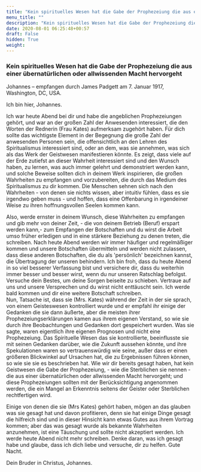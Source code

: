 ```yaml
---
title: "Kein spirituelles Wesen hat die Gabe der Prophezeiung die aus einer übernatürlichen oder allwissenden Macht hervorgeht"
menu_title: ""
description: "Kein spirituelles Wesen hat die Gabe der Prophezeiung die aus einer übernatürlichen oder allwissenden Macht hervorgeht"
date: 2020-08-01 06:25:48+00:57
draft: False
hidden: True
weight:
---
```

### Kein spirituelles Wesen hat die Gabe der Prophezeiung die aus einer übernatürlichen oder allwissenden Macht hervorgeht

Johannes – empfangen durch James Padgett am 7. Januar 1917, Washington, DC, USA.

Ich bin hier, Johannes.

Ich war heute Abend bei dir und habe die angeblichen Prophezeiungen gehört, und war an der großen Zahl der Anwesenden interessiert, die den Worten der Rednerin (Frau Kates) aufmerksam zugehört haben. Für dich sollte das wichtigste Element in der Begegnung die große Zahl der anwesenden Personen sein, die offensichtlich an den Lehren des Spiritualismus interessiert sind, oder an dem, was sie annehmen, was sich als das Werk der Geistwesen manifestieren könnte. Es zeigt, dass viele auf der Erde zutiefst an dieser Wahrheit interessiert sind und den Wunsch haben, zu lernen, was auch immer gelehrt und demonstriert werden kann, und solche Beweise sollten dich in deinem Werk inspirieren, die großen Wahrheiten zu empfangen und vorzubereiten, die durch das Medium des Spiritualismus zu dir kommen. Die Menschen sehnen sich nach den Wahrheiten  - von denen sie nichts wissen, aber intuitiv fühlen, dass es sie irgendwo geben muss -  und hoffen, dass eine Offenbarung in irgendeiner Weise zu ihren hoffnungsvollen Seelen kommen kann.

Also, werde ernster in deinem Wunsch, diese Wahrheiten zu empfangen und gib mehr von deiner Zeit, - die von deinem Betrieb (Beruf) erspart werden kann,- zum Empfangen der Botschaften und du wirst die Arbeit umso früher erledigen und in eine stärkere Beziehung zu denen treten, die schreiben. Nach heute Abend werden wir immer häufiger und regelmäßiger kommen und unsere Botschaften übermitteln und werden nicht zulassen, dass diese anderen Botschaften, die du als 'persönlich' bezeichnen kannst, die Übertragung der unseren behindern. Ich bin froh, dass du heute Abend in so viel besserer Verfassung bist und versichere dir, dass du weiterhin immer besser und besser wirst, wenn du nur unseren Ratschlag befolgst. Versuche dein Bestes, um deine Sorgen beiseite zu schieben. Vertraue auf uns und unsere Versprechen und du wirst nicht enttäuscht sein. Ich werde bald kommen und dir eine weitere Botschaft schreiben.  
Nun, Tatsache ist, dass sie (Mrs. Kates) während der Zeit in der sie sprach, von einem Geisteswesen kontrolliert wurde und er empfahl ihr einige der Gedanken die sie dann äußerte, aber die meisten ihrer Prophezeiungserklärungen kamen aus ihrem eigenen Verstand, so wie sie durch ihre Beobachtungen und Gedanken dort gespeichert wurden. Was sie sagte, waren eigentlich ihre eigenen Prognosen und nicht eine Prophezeiung. Das Spirituelle Wesen das sie kontrollierte, beeinflusste sie mit seinen Gedanken darüber, wie die Zukunft aussehen könnte, und ihre Spekulationen waren so vertrauenswürdig wie seine, außer dass er einen größeren Blickwinkel auf Ursachen hat, die zu Ergebnissen führen können, so wie sie sie es beschrieben hat. Wie wir dir bereits gesagt haben, hat kein Geistwesen die Gabe der Prophezeiung, - wie die Sterblichen sie nennen -  die aus einer übernatürlichen oder allwissenden Macht hervorgeht; und diese Prophezeiungen sollten mit der Berücksichtigung angenommen werden, die ein Mangel an Erkenntnis seitens der Geister oder Sterblichen rechtfertigen wird.

Einige von denen die sie (Mrs Kates) gehört haben, mögen an das glauben was sie gesagt hat und davon profitieren, denn sie hat einige Dinge gesagt die hilfreich sind und in dieser Hinsicht kann etwas Gutes aus ihrem Vortrag kommen; aber das was gesagt wurde als bekannte Wahrheiten anzunehmen, ist eine Täuschung und sollte nicht akzeptiert werden. Ich werde heute Abend nicht mehr schreiben. Denke daran, was ich gesagt habe und glaube, dass ich dich liebe und versuche, dir zu helfen. Gute Nacht.

Dein Bruder in Christus, Johannes.
